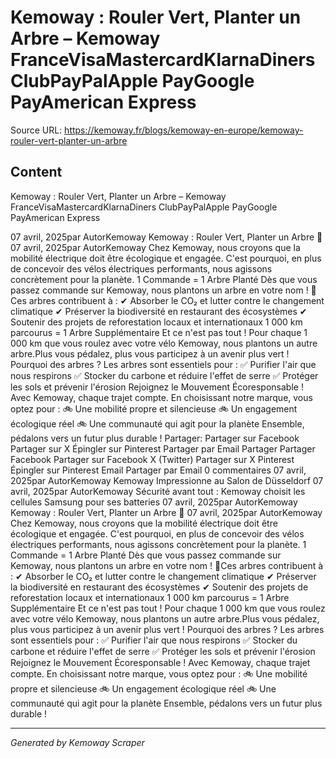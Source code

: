 # Kemoway : Rouler Vert, Planter un Arbre – Kemoway FranceVisaMastercardKlarnaDiners ClubPayPalApple PayGoogle PayAmerican Express

Source URL: https://kemoway.fr/blogs/kemoway-en-europe/kemoway-rouler-vert-planter-un-arbre

## Content

Kemoway : Rouler Vert, Planter un Arbre – Kemoway FranceVisaMastercardKlarnaDiners ClubPayPalApple PayGoogle PayAmerican Express

07 avril, 2025par AutorKemoway Kemoway : Rouler Vert, Planter un Arbre 🌱 07 avril, 2025par AutorKemoway Chez Kemoway, nous croyons que la mobilité électrique doit être écologique et engagée. C'est pourquoi, en plus de concevoir des vélos électriques performants, nous agissons concrètement pour la planète. 1 Commande = 1 Arbre Planté Dès que vous passez commande sur Kemoway, nous plantons un arbre en votre nom ! 🌳Ces arbres contribuent à : ✔ Absorber le CO₂ et lutter contre le changement climatique ✔ Préserver la biodiversité en restaurant des écosystèmes ✔ Soutenir des projets de reforestation locaux et internationaux 1 000 km parcourus = 1 Arbre Supplémentaire Et ce n'est pas tout ! Pour chaque 1 000 km que vous roulez avec votre vélo Kemoway, nous plantons un autre arbre.Plus vous pédalez, plus vous participez à un avenir plus vert ! Pourquoi des arbres ? Les arbres sont essentiels pour : ✅ Purifier l'air que nous respirons ✅ Stocker du carbone et réduire l'effet de serre ✅ Protéger les sols et prévenir l'érosion Rejoignez le Mouvement Écoresponsable ! Avec Kemoway, chaque trajet compte. En choisissant notre marque, vous optez pour : 🚲 Une mobilité propre et silencieuse 🚲 Un engagement écologique réel 🚲 Une communauté qui agit pour la planète Ensemble, pédalons vers un futur plus durable ! Partager: Partager sur Facebook Partager sur X Épingler sur Pinterest Partager par Email Partager Partager Facebook Partager sur Facebook X (Twitter) Partager sur X Pinterest Épingler sur Pinterest Email Partager par Email 0 commentaires 07 avril, 2025par AutorKemoway Kemoway Impressionne au Salon de Düsseldorf 07 avril, 2025par AutorKemoway Sécurité avant tout : Kemoway choisit les cellules Samsung pour ses batteries 07 avril, 2025par AutorKemoway Kemoway : Rouler Vert, Planter un Arbre 🌱 07 avril, 2025par AutorKemoway Chez Kemoway, nous croyons que la mobilité électrique doit être écologique et engagée. C'est pourquoi, en plus de concevoir des vélos électriques performants, nous agissons concrètement pour la planète. 1 Commande = 1 Arbre Planté Dès que vous passez commande sur Kemoway, nous plantons un arbre en votre nom ! 🌳Ces arbres contribuent à : ✔ Absorber le CO₂ et lutter contre le changement climatique ✔ Préserver la biodiversité en restaurant des écosystèmes ✔ Soutenir des projets de reforestation locaux et internationaux 1 000 km parcourus = 1 Arbre Supplémentaire Et ce n'est pas tout ! Pour chaque 1 000 km que vous roulez avec votre vélo Kemoway, nous plantons un autre arbre.Plus vous pédalez, plus vous participez à un avenir plus vert ! Pourquoi des arbres ? Les arbres sont essentiels pour : ✅ Purifier l'air que nous respirons ✅ Stocker du carbone et réduire l'effet de serre ✅ Protéger les sols et prévenir l'érosion Rejoignez le Mouvement Écoresponsable ! Avec Kemoway, chaque trajet compte. En choisissant notre marque, vous optez pour : 🚲 Une mobilité propre et silencieuse 🚲 Un engagement écologique réel 🚲 Une communauté qui agit pour la planète Ensemble, pédalons vers un futur plus durable !

---
*Generated by Kemoway Scraper*
